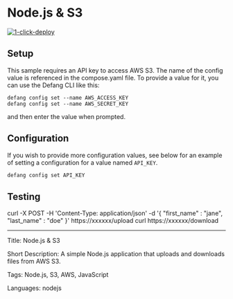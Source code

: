 # Node.js & S3

[![1-click-deploy](https://defang.io/deploy-with-defang.png)](https://portal.defang.dev/redirect?url=https%3A%2F%2Fgithub.com%2Fnew%3Ftemplate_name%3Dsample-nodejs-s3-template%26template_owner%3DDefangSamples)

## Setup

This sample requires an API key to access AWS S3. The name of the config value is referenced in the compose.yaml file.
To provide a value for it, you can use the Defang CLI like this:

```
defang config set --name AWS_ACCESS_KEY
defang config set --name AWS_SECRET_KEY
```

and then enter the value when prompted.

## Configuration

If you wish to provide more configuration values, see below for an example of setting a configuration for a value named `API_KEY`.

```bash
defang config set API_KEY
```

## Testing

curl -X POST -H 'Content-Type: application/json' -d '{ "first_name" : "jane", "last_name" : "doe" }' https://xxxxxx/upload
curl https://xxxxxx/download

---

Title: Node.js & S3

Short Description: A simple Node.js application that uploads and downloads files from AWS S3.

Tags: Node.js, S3, AWS, JavaScript

Languages: nodejs
